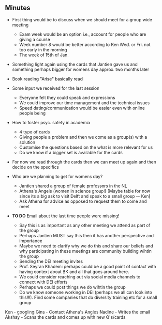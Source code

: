 ## Minutes

- First thing would be to discuss when we should meet for a group wide meeting
	- Exam week would be an option i.e., account for people who are giving a course
	- Week number 8 would be better according to Ken Wed. or Fri. not too 
	  early in the morning
	- The week of 15th of Jan.

- Something light again using the cards that Jantien gave us and something perhaps bigger
  for womens day approx. two months later

- Book reading "Arise" basically read 

- Some input we received for the last session
	- Everyone felt they could speak and expressions
	- We could improve our time management and the technical issues
	- Speed dating/communication would be easier even with online people being

- How to foster psyc. safety in academia
	- 4 type of cards
	- Giving people a problem and then we come as a group(s) with a solution
	- Customise the questions based on the what is more relevant for us
	- Do we know if a bigger set is available for the cards

- For now we read through the cards then we can meet up again and then decide on the 
  specifics

- Who are we planning to get for womens day?
	- Jantien shared a group of female professors in the NL
	- Athena's Angels (women in science group!) [Maybe table for now since its a big
	  ask to visit Delft and speak to a small group -- Ken]
	- Ask Athena for advice as opposed to request them to come and meet

- **TO DO** Email about the last time people were missing!
	- Say this is as important as any other meeting we attend as part of the group
	- Perhaps Jantien MUST say this then it has another perspective and importance
	- Maybe we need to clarify why we do this and share our beliefs and why participating
	  in these meetings are community building wihtin the group
	- Sending the DEI meeting invites 
	- Prof. Seyran Khademi perhaps could be a good point of contact with having context
	  about BK and all that goes around here.
	- We could consider reaching out via social media channels to connect with DEI efforts
	- Perhaps we could post things we do wihtin the group
	- Do we know someone working in DEI (perhaps we all can look into this!!!). Find some
	  companies that do diversity training etc for a small group


Ken - googling
Gina - Contact Athena's Angles
Nadine - Writes the email
Akshay - Scans the cards and comes up with new Q's/cards

